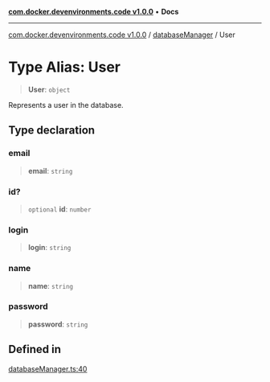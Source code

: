 [**com.docker.devenvironments.code v1.0.0**](../../README.md) • **Docs**

***

[com.docker.devenvironments.code v1.0.0](../../README.md) / [databaseManager](../README.md) / User

# Type Alias: User

> **User**: `object`

Represents a user in the database.

## Type declaration

### email

> **email**: `string`

### id?

> `optional` **id**: `number`

### login

> **login**: `string`

### name

> **name**: `string`

### password

> **password**: `string`

## Defined in

[databaseManager.ts:40](https://github.com/diego-dini/API-de-Gerenciamento-de-Tarefas/blob/97f461cf7047b749ac664a9b903c45f556eaccb0/src/databaseManager.ts#L40)
